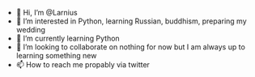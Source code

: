 - 👋 Hi, I’m @Larnius
- 👀 I’m interested in Python, learning Russian, buddhism, preparing my wedding
- 🌱 I’m currently learning Python
- 💞️ I’m looking to collaborate on nothing for now but I am always up to learning something new
- 📫 How to reach me propably via twitter

<!---
Larnius/Larnius is a ✨ special ✨ repository because its `README.md` (this file) appears on your GitHub profile.
You can click the Preview link to take a look at your changes.
--->
